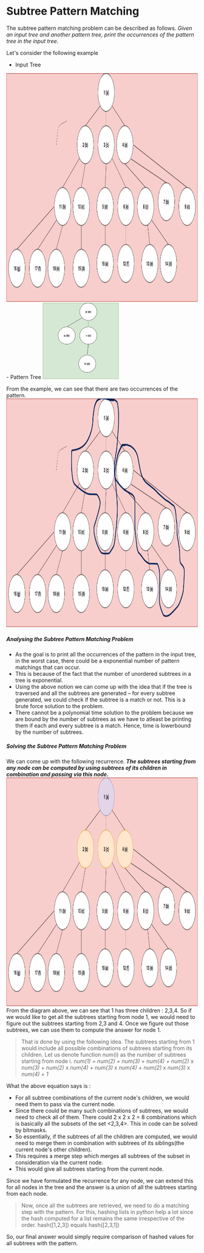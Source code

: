 # Subtree Pattern Matching
The subtree pattern matching problem can be described as follows. 
*Given an input tree and another pattern tree, print the occurrences of the pattern tree in the input tree.* 

Let's consider the following example
- Input Tree 
<img src="1.png" width="600" height="600" />
- Pattern Tree
<img src="4.png" width="200" height="200" />

From the example, we can see that there are two occurrences of the pattern.
<img src="2.png" width="600" height="600" />
##### Analysing the Subtree Pattern Matching Problem

- As the goal is to print all the occurrences of the pattern in the input tree, in the worst case, there could be a exponential number of pattern matchings that can occur.
- This is because of the fact that the number of unordered subtrees in a tree is exponential.
- Using the above notion we can come up with the idea that if the tree is traversed and all the subtrees are generated – for every subtree generated, we could check if the subtree is a match or not. This is a brute force solution to the problem. 
- There cannot be a polynomial time solution to the problem because we are bound by the number of subtrees as we have to atleast be printing them if each and every subtree is a match. Hence, time is lowerbound by the number of subtrees.

##### Solving the Subtree Pattern Matching Problem

We can come up with the following recurrence. 
***The subtrees starting from any node can be computed by using subtrees of its children in combination and passing via this node.***
<img src="3.png" width="600" height="600" />
From the diagram above, we can see that 1 has three children : 2,3,4. So if we would like to get all the subtrees starting from node 1, we would need to figure out the subtrees starting from 2,3 and 4. Once we figure out those subtrees, we can use them to compute the answer for node 1.

>That is done by using the following idea. 
The subtrees starting from 1 would include all possible combinations of subtrees starting from its children. Let us denote function num(i) as the number of subtrees starting from node i.
*num(1) = num(2) + num(3) + num(4) + num(2)* x *num(3) + num(2)* x *num(4) + num(3)* x  *num(4) + num(2)* x *num(3)* x *num(4) + 1*

What the above equation says is : 
- For all subtree combinations of the current node's children, we would need them to pass via the current node. 
- Since there could be many such combinations of subtrees, we would need to check all of them. There could 2 x 2 x 2 = 8 combinations which is basically all the subsets of the set <2,3,4>. This in code can be solved by bitmasks. 
- So essentially, if the subtrees of all the children are computed, we would need to merge them in combination with subtrees of its siblings(the current node's other children). 
- This requires a merge step which merges all subtrees of the subset in consideration via the current node. 
- This would give all subtrees starting from the current node.

Since we have formulated the recurrence for any node, we can extend this for all nodes in the tree and the answer is a union of all the subtrees starting from each node.

>Now, once all the subtrees are retrieved, we need to do a matching step with the pattern. For this, hashing lists in python help a lot since the hash computed for a list remains the same irrespective of the order. hash([1,2,3]) equals hash([2,3,1])

So, our final answer would simply require comparison of hashed values for all subtrees with the pattern.
